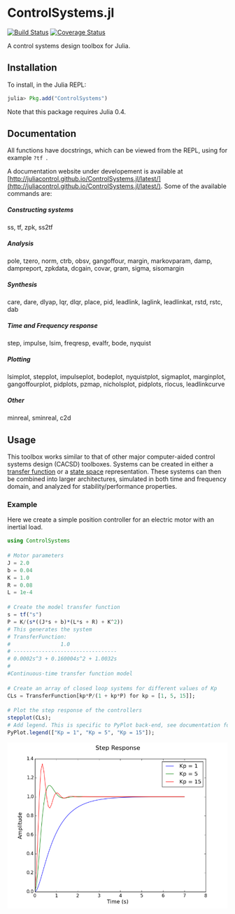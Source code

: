 # ControlSystems.jl

[![Build Status](https://travis-ci.org/JuliaControl/ControlSystems.jl.svg?branch=master)](https://travis-ci.org/JuliaControl/ControlSystems.jl)
[![Coverage Status](https://coveralls.io/repos/github/JuliaControl/ControlSystems.jl/badge.svg?branch=master)](https://coveralls.io/github/JuliaControl/ControlSystems.jl?branch=master)

A control systems design toolbox for Julia.

## Installation

To install, in the Julia REPL:

```julia
julia> Pkg.add("ControlSystems")
```

Note that this package requires Julia 0.4.

## Documentation

All functions have docstrings, which can be viewed from the REPL, using for example `?tf `.

A documentation website under developement is available at [http://juliacontrol.github.io/ControlSystems.jl/latest/](http://juliacontrol.github.io/ControlSystems.jl/latest/).
Some of the available commands are:
##### Constructing systems
ss, tf, zpk, ss2tf
##### Analysis
pole, tzero, norm, ctrb, obsv, gangoffour, margin, markovparam, damp, dampreport, zpkdata, dcgain, covar, gram, sigma, sisomargin
##### Synthesis
care, dare, dlyap, lqr, dlqr, place, pid, leadlink, laglink, leadlinkat, rstd, rstc, dab
##### Time and Frequency response
step, impulse, lsim, freqresp, evalfr, bode, nyquist
##### Plotting
lsimplot, stepplot, impulseplot, bodeplot, nyquistplot, sigmaplot, marginplot, gangoffourplot, pidplots, pzmap, nicholsplot, pidplots, rlocus, leadlinkcurve
##### Other
minreal, sminreal, c2d
## Usage

This toolbox works similar to that of other major computer-aided control
systems design (CACSD) toolboxes. Systems can be created in either a [transfer
function](http://en.wikipedia.org/wiki/Transfer_function) or a [state
space](http://en.wikipedia.org/wiki/State-space_representation) representation.
These systems can then be combined into larger architectures, simulated in both
time and frequency domain, and analyzed for stability/performance properties.

### Example

Here we create a simple position controller for an electric motor with an
inertial load.

```julia
using ControlSystems

# Motor parameters
J = 2.0
b = 0.04
K = 1.0
R = 0.08
L = 1e-4

# Create the model transfer function
s = tf("s")
P = K/(s*((J*s + b)*(L*s + R) + K^2))
# This generates the system
# TransferFunction:
#                1.0
# ---------------------------------
# 0.0002s^3 + 0.160004s^2 + 1.0032s
#
#Continuous-time transfer function model

# Create an array of closed loop systems for different values of Kp
CLs = TransferFunction[kp*P/(1 + kp*P) for kp = [1, 5, 15]];

# Plot the step response of the controllers
stepplot(CLs);
# Add legend. This is specific to PyPlot back-end, see documentation for more info.
PyPlot.legend(["Kp = 1", "Kp = 5", "Kp = 15"]);
```

![StepResponse](/example/step_response.png)
